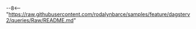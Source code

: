 --8<-- "https://raw.githubusercontent.com/rodalynbarce/samples/feature/dagsterv2/queries/Raw/README.md"